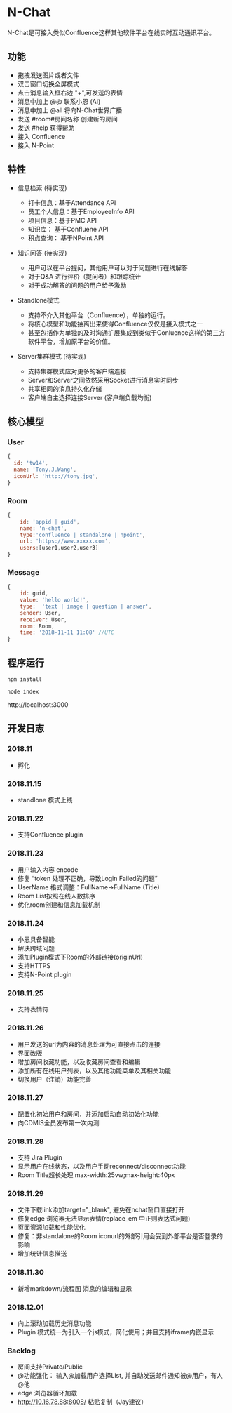 # N-Chat

N-Chat是可接入类似Confluence这样其他软件平台在线实时互动通讯平台。

## 功能

 * 拖拽发送图片或者文件
 * 双击窗口切换全屏模式
 * 点击消息输入框右边 "+",可发送的表情
 * 消息中加上 @@ 联系小恩 (AI)
 * 消息中加上 @all 将向N-Chat世界广播
 * 发送 #room#房间名称 创建新的房间 
 * 发送 #help 获得帮助
 * 接入 Confluence
 * 接入 N-Point

## 特性

* 信息检索  (待实现)
    * 打卡信息：基于Attendance API
    * 员工个人信息：基于EmployeeInfo API
    * 项目信息：基于PMC API
    * 知识库： 基于Confluene API
    * 积点查询： 基于NPoint API

* 知识问答 (待实现)
    * 用户可以在平台提问，其他用户可以对于问题进行在线解答
    * 对于Q&A 进行评价（提问者）和跟踪统计
    * 对于成功解答的问题的用户给予激励 

* Standlone模式
    * 支持不介入其他平台（Confluence），单独的运行。
    * 将核心模型和功能抽离出来使得Confluence仅仅是接入模式之一
    * 甚至包括作为单独的及时沟通扩展集成到类似于Conluence这样的第三方软件平台，增加原平台的价值。

* Server集群模式 (待实现)
    * 支持集群模式应对更多的客户端连接
    * Server和Server之间依然采用Socket进行消息实时同步
    * 共享相同的消息持久化存储
    * 客户端自主选择连接Server (客户端负载均衡) 

## 核心模型

### User
```javascript
{
  id: 'tw14',
  name: 'Tony.J.Wang',
  iconUrl: 'http://tony.jpg',
}
```
### Room
```javascript
{
    id: 'appid | guid',
    name: 'n-chat',
    type:'confluence | standalone | npoint',
    url: 'https://www.xxxxx.com',
    users:[user1,user2,user3]
}
```
### Message
```javascript
{
    id: guid,
    value: 'hello world!',
    type:  'text | image | question | answer', 
    sender: User,
    receiver: User,
    room: Room,
    time: '2018-11-11 11:08' //UTC
}
```

## 程序运行

```
npm install
```

```
node index
```

http://localhost:3000


## 开发日志

### 2018.11 
* 孵化

### 2018.11.15
* standlone 模式上线

### 2018.11.22
* 支持Confluence plugin

### 2018.11.23
* 用户输入内容 encode
* 修复 “token 处理不正确，导致Login Failed的问题”
* UserName 格式调整：FullName->FullName (Title)
* Room List按照在线人数排序
* 优化room创建和信息加载机制

### 2018.11.24
* 小恩具备智能
* 解决跨域问题
* 添加Plugin模式下Room的外部链接(originUrl)
* 支持HTTPS
* 支持N-Point plugin

### 2018.11.25
* 支持表情符

### 2018.11.26
* 用户发送的url为内容的消息处理为可直接点击的连接
* 界面改版
* 增加房间收藏功能，以及收藏房间查看和编辑
* 添加所有在线用户列表，以及其他功能菜单及其相关功能
* 切换用户（注销）功能完善

### 2018.11.27
* 配置化初始用户和房间，并添加启动自动初始化功能
* 向CDMIS全员发布第一次内测

### 2018.11.28
* 支持 Jira Plugin
* 显示用户在线状态，以及用户手动reconnect/disconnect功能
* Room Title超长处理 max-width:25vw;max-height:40px

### 2018.11.29
* 文件下载link添加target="_blank", 避免在nchat窗口直接打开
* 修复edge 浏览器无法显示表情(replace_em 中正则表达式问题)
* 页面资源加载和性能优化
* 修复：非standalone的Room iconurl的外部引用会受到外部平台是否登录的影响 
* 增加统计信息推送

### 2018.11.30 
* 新增markdown/流程图 消息的编辑和显示


### 2018.12.01
* 向上滚动加载历史消息功能 
* Plugin 模式统一为引入一个js模式，简化使用；并且支持iframe内嵌显示

### Backlog
* 房间支持Private/Public
* @功能强化： 输入@加载用户选择List, 并自动发送邮件通知被@用户，有人@他
* edge 浏览器循环加载
* http://10.16.78.88:8008/ 粘贴复制（Jay建议）
